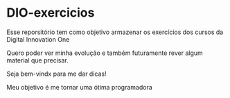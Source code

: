# DIO-exercicios
Esse reporsitório tem como objetivo armazenar os exercícios dos cursos da Digital Innovation One

Quero poder ver minha evolução e também futuramente rever algum material que precisar.

Seja bem-vindx para me dar dicas! 

Meu objetivo é me tornar uma ótima programadora